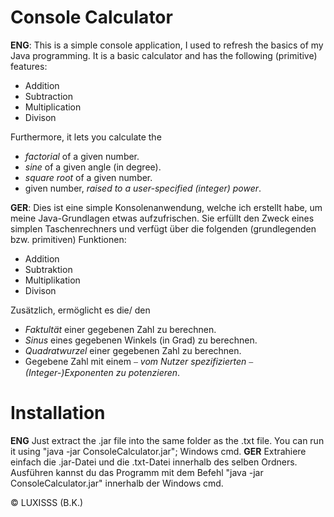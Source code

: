 
# Console Calculator
**ENG**: This is a simple console application, I used to refresh the basics of my Java programming. It is a basic calculator and has the following (primitive) features:

- Addition
- Subtraction
- Multiplication
- Divison

Furthermore, it lets you calculate the

- *factorial* of a given number.
- *sine* of a given angle (in degree).
- *square root* of a given number.
- given number, *raised to a user-specified (integer) power*.

**GER**: Dies ist eine simple Konsolenanwendung, welche ich erstellt habe, um meine Java-Grundlagen etwas aufzufrischen. Sie erfüllt den Zweck eines simplen Taschenrechners und verfügt über die folgenden (grundlegenden bzw. primitiven) Funktionen:

- Addition
- Subtraktion
- Multiplikation
- Divison

Zusätzlich, ermöglicht es die/ den

- *Faktultät* einer gegebenen Zahl zu berechnen.
- *Sinus* eines gegebenen Winkels (in Grad) zu berechnen.
- *Quadratwurzel* einer gegebenen Zahl zu berechnen.
- Gegebene Zahl mit einem ⎯ *vom Nutzer spezifizierten* ⎯ *(Integer-)Exponenten zu potenzieren*.

# Installation
**ENG** Just extract the .jar file into the same folder as the .txt file. You can run it using "java -jar ConsoleCalculator.jar"; Windows cmd.
**GER** Extrahiere einfach die .jar-Datei und die .txt-Datei innerhalb des selben Ordners. Ausführen kannst du das Programm mit dem Befehl "java -jar ConsoleCalculator.jar" innerhalb der Windows cmd.

© LUXISSS (B.K.)

